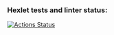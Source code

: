 ### Hexlet tests and linter status:
[![Actions Status](https://github.com/ivan-shatalov-wq/python-project-49/actions/workflows/hexlet-check.yml/badge.svg)](https://github.com/ivan-shatalov-wq/python-project-49/actions)